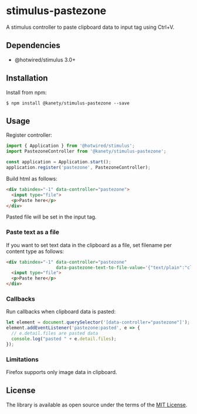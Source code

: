 # stimulus-pastezone

A stimulus controller to paste clipboard data to input tag using Ctrl+V.

## Dependencies

* @hotwired/stimulus 3.0+

## Installation

Install from npm:

    $ npm install @kanety/stimulus-pastezone --save

## Usage

Register controller:

```javascript
import { Application } from '@hotwired/stimulus';
import PastezoneController from '@kanety/stimulus-pastezone';

const application = Application.start();
application.register('pastezone', PastezoneController);
```

Build html as follows:

```html
<div tabindex="-1" data-controller="pastezone">
  <input type="file">
  <p>Paste here</p>
</div>
```

Pasted file will be set in the input tag.

### Paste text as a file

If you want to set text data in the clipboard as a file, set filename per content type as follows:

```html
<div tabindex="-1" data-controller="pastezone"
                   data-pastezone-text-to-file-value='{"text/plain":"clipboard.txt","*":"clipboard.dat"}'>
  <input type="file">
  <p>Paste here</p>
</div>
```

### Callbacks

Run callbacks when clipboard data is pasted:

```javascript
let element = document.querySelector('[data-controller="pastezone"]');
element.addEventListener('pastezone:pasted', e => {
  // e.detail.files are pasted data
  console.log("pasted " + e.detail.files);
});
```

### Limitations

Firefox supports only image data in clipboard. 

## License

The library is available as open source under the terms of the [MIT License](http://opensource.org/licenses/MIT).
